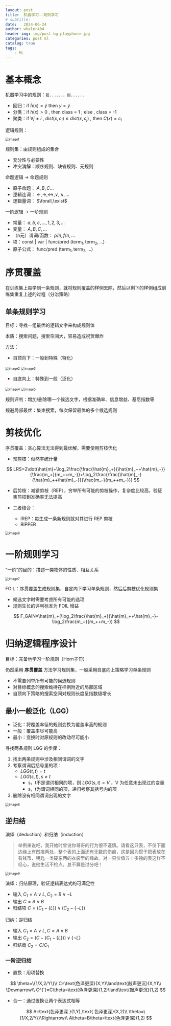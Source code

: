```yaml
---
layout: post
title:  机器学习——规则学习
# subtitle: 
date:   2024-06-24
author: whaler404
header-img: img/post-bg-playphone.jpg
categories: post ml
catalog: true
tags:
    - ML
---
```


# 基本概念

机器学习中的规则：`若......，则......`
- 回归：$\text{if }\hat{h}(x)=\hat{y}\text{ then }y=\hat{y}$
- 分类：$\text{if }h(x)>0\text{ , then class = 1 ; else , class = -1}$
- 聚类：$\text{if }\forall j\ne i\text{ , }dist(x,c_i)\le dist(x,c_j)\text{ , then }C(x)=c_i$

逻辑规则：

<img src="/assets/images/机器学习规则学习.assets/image1.png" alt="image1" style="zoom: 70%;" />

规则集：由规则组成的集合
- 充分性与必要性
- 冲突消解：顺序规则、缺省规则、元规则

命题逻辑 $\to$ 命题规则
- 原子命题： $A,B,C\dots$
- 逻辑连词： $\gets,\to,\leftrightarrow,\lor,\land,\dots$
- 逻辑量词： $\forall,\exist$

一阶逻辑 $\to$ 一阶规则
- 常量： $a,b,c,\dots,1,2,3,\dots$
- 变量： $A,B,C,\dots$
- （n元）谓词/函数： $p/n,f/n,\dots$
- 项：$\text{const }\vert \text{ var }\vert \text{ func/pred }(\text{term}_1,\text{term}_2,\dots)$
- 原子公式：$\text{ func/pred }(\text{term}_1,\text{term}_2,\dots)$

# 序贯覆盖

在训练集上每学到一条规则，就将规则覆盖的样例去除，然后以剩下的样例组成训练集重复上述的过程（分治策略）

## 单条规则学习

目标：寻找一组最优的逻辑文字来构成规则体

本质：搜索问题，搜索空间大，容易造成祝贺爆炸

方法：
- 自顶向下：一般到特殊（特化）

<img src="/assets/images/机器学习规则学习.assets/image2.png" alt="image2" style="zoom: 70%;" />

<img src="/assets/images/机器学习规则学习.assets/image3.png" alt="image3" style="zoom: 70%;" />

- 自底向上：特殊到一般（泛化）

<img src="/assets/images/机器学习规则学习.assets/image4.png" alt="image4" style="zoom: 70%;" />

<img src="/assets/images/机器学习规则学习.assets/image5.png" alt="image5" style="zoom: 70%;" />

规则评判：增加/删除哪一个候选文字，根据准确率、信息增益、基尼指数等

规避局部最优：集束搜索，每次保留最优的多个候选规则

# 剪枝优化

序贯覆盖：贪心算法无法得到最优解，需要使用剪枝优化

- 预剪枝：似然率统计量

$$
LRS=2\dot(\hat{m}+\log_2\frac{\frac{\hat{m}_+}{\hat{m}_++\hat{m}_-}}{\frac{m_+}{m_++m_-}}+\log_2\frac{\frac{\hat{m}_-}{\hat{m}_++\hat{m}_-}}{\frac{m_-}{m_++m_-}})
$$

- 后剪枝：减错剪枝（REP），穷举所有可能的剪枝操作，复杂度比较高，验证集剪枝到准确率无法提高

- 二者结合：
    - IREP：每生成一条新规则就对其进行 REP 剪枝
    - RIPPER

<img src="/assets/images/机器学习规则学习.assets/image6.png" alt="image6" style="zoom: 70%;" />

# 一阶规则学习

“一阶”的目的：描述一类物体的性质、相互关系

<img src="/assets/images/机器学习规则学习.assets/image7.png" alt="image7" style="zoom: 70%;" />

FOIL：序贯覆盖生成规则集，自定向下学习单条规则，然后后剪枝优化规则集
- 候选文字时需要考虑所有可能的选项
- 规则生长的评判标准为 FOIL 增益

$$
F_GAIN=\hat{m}_+(\log_2\frac{\hat{m}_+}{\hat{m}_++\hat{m}_-}-\log_2\frac{m_+}{m_++m_-})
$$

# 归纳逻辑程序设计

目标：完备地学习一阶规则（Horn子句）

仍然采用 **序贯覆盖** 方法学习规则集，一般采用自底向上策略学习单条规则
- 不需要列举所有可能的候选规则
- 对目标概念的搜索维持在样例附近的局部区域
- 自顶向下策略的搜索空间对规则长度呈指数级增长

## 最小一般泛化（LGG）

- 泛化：将覆盖率低的规则变换为覆盖率高的规则
- 一般：覆盖率尽可能高
- 最小：变换时对原规则的改动尽可能小

寻找两条规则 LGG 的步骤：
1. 找出两条规则中涉及相同谓词的文字
2. 考察谓词后括号里的项：
    - $LGG(t,t)=t$
    - $LGG(s,t),s\ne t$
        - s，t不是谓词相同的项，则 $LGG(s,t)=V$ ，V 为任意未出现过的变量
        - s，t为谓词相同的项，递归考察其括号内的项
3. 删除没有相同谓词出现的文字

<img src="/assets/images/机器学习规则学习.assets/image8.png" alt="image8" style="zoom: 70%;" />

## 逆归结

演绎（deduction）和归纳（induction）

> 举例来说吧，我开始时曾说你哥哥的行为很不谨慎。请看这只表，不仅下面边缘上有凹痕两处，整个表的上面还有无数的伤痕，这是因为惯于把表放在有钱币、钥匙一类硬东西的衣袋里的缘故。对一只价值五十多镑的表这样不经心，说他生活不检点，总不算是过分吧！

<img src="/assets/images/机器学习规则学习.assets/image9.png" alt="image9" style="zoom: 70%;" />

演绎：归结原理，验证逻辑表达式的可满足性

- 输入 $C_1=A\lor L,C_2=B\lor \lnot L$
- 输出 $C=A\lor B$
- 归结项 $C=(C_1-\{L\})\lor(C_2-\{\lnot L\})$

归纳：逆归结

- 输入 $C_1=A\lor L,C=A\lor B$
- 输出 $C_2=(C-(C_1-\{L\}))\lor\{\lnot L\}$
- 归结商 $C_2=C/C_1$

### 一阶逆归结

- 置换：用项替换

$$
\theta=\{1/X,2/Y\}\\
C=\text{色泽更深}(X,Y)\land\text{敲声更沉}(X,Y)\\
\Downarrow\\
C^{'}=C\theta=\text{色泽更深}(1,2)\land\text{敲声更沉}(1,2)
$$

- 合一：通过置换让两个表达式相等

$$
A=\text{色泽更深 }(1,Y),\text{ 色泽更深}(X,2)\\
\theta=\{1/X,2/Y\}\Rightarrow\\
A\theta=B\theta=\text{色泽更深}(1,2)
$$


